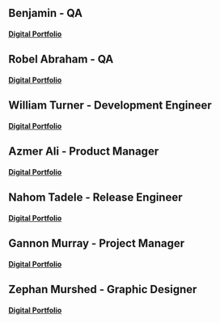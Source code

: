 ## Benjamin - QA
	
#### 	[Digital Portfolio](https://www.codermerlin.com/users/benjamin-haines/Digital%20Portfolio/index.html)

## Robel Abraham - QA

#### 	[Digital Portfolio](https://www.codermerlin.com/users/robel-abraham/Digital%20Portfolio/index.html)


## William Turner - Development Engineer

#### 	[Digital Portfolio](https://www.codermerlin.com/users/william-turner/Digital%20Portfolio/index.html)


## Azmer Ali - Product Manager

#### 	[Digital Portfolio](https://www.codermerlin.com/users/azmer-ali/Digital%20Portfolio/index.html)


## Nahom Tadele - Release Engineer

#### 	[Digital Portfolio](https://www.codermerlin.com/users/nahom-tadele/Digital%20Portfolio/index.html)


## Gannon Murray - Project Manager

#### 	[Digital Portfolio](https://www.codermerlin.com/users/gannon-murray/Digital%20Portfolio/index.html)


## Zephan Murshed - Graphic Designer

#### 	[Digital Portfolio](https://www.codermerlin.com/users/zephan-murshed/Digital%20Portfolio/index.html)
